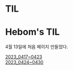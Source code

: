 # TIL

<h1>Hebom's TIL</h1>

4월 13일에 처음 페이지 만들었다.

<a href ="2023_0417~0423.md">2023_0417~0423</a><br>
<a href ="2023_0424~0430.md">2023_0424~0430</a>

